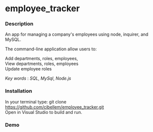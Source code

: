 # employee_tracker


### Description

An app for managing a company's employees using node, inquirer, and MySQL.

The command-line application allow users to:<br>

Add departments, roles, employees, <br>
View departments, roles, employees <br>
Update employee roles<br>

*Key words* : 
*SQL*, *MySql*, *Node.js* 

### Installation
In your terminal type: git clone https://github.com/cibellem/employee_tracker.git <br>
Open in Visual Studio to build and run.

### Demo
